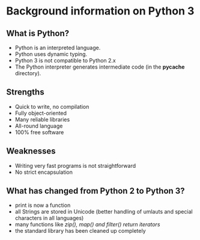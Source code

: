 # Background information on Python 3

## What is Python?

* Python is an interpreted language.
* Python uses dynamic typing.
* Python 3 is not compatible to Python 2.x
* The Python interpreter generates intermediate code 
(in the __pycache__ directory).

## Strengths

* Quick to write, no compilation
* Fully object-oriented
* Many reliable libraries
* All-round language
* 100% free software

## Weaknesses

* Writing very fast programs is not straightforward
* No strict encapsulation

## What has changed from Python 2 to Python 3?

* print is now a function
* all Strings are stored in Unicode (better handling of umlauts and special characters in all languages)
* many functions like *zip(), map() and filter() return iterators*
* the standard library has been cleaned up completely
